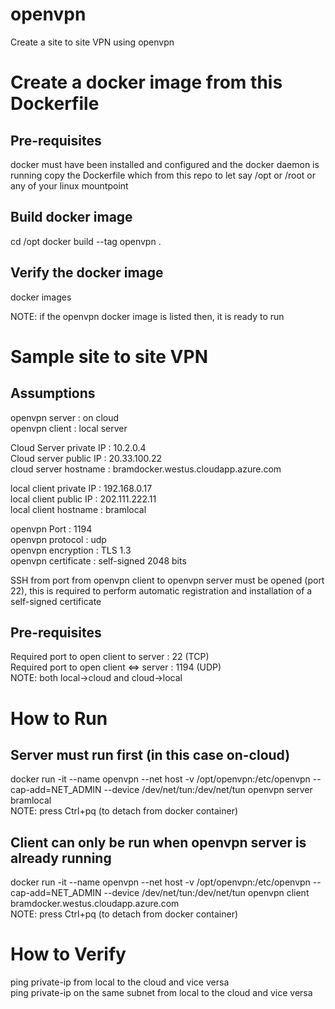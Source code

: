 # openvpn
Create a site to site VPN using openvpn

# Create a docker image from this Dockerfile
## Pre-requisites
docker must have been installed and configured and the docker daemon is running
copy the Dockerfile which from this repo to let say /opt or /root or any of your linux mountpoint

## Build docker image
cd /opt
docker build --tag openvpn .

## Verify the docker image
docker images

NOTE: if the openvpn docker image is listed then, it is ready to run

# Sample site to site VPN
## Assumptions
openvpn server          : on cloud<BR>
openvpn client          : local server<BR>

Cloud Server private IP : 10.2.0.4<BR>
Cloud server public IP  : 20.33.100.22<BR>
cloud server hostname   : bramdocker.westus.cloudapp.azure.com<BR>

local client private IP : 192.168.0.17<BR>
local client public IP  : 202.111.222.11<BR>
local client hostname   : bramlocal<BR>

openvpn Port            : 1194<BR>
openvpn protocol        : udp<BR>
openvpn encryption      : TLS 1.3<BR>
openvpn certificate     : self-signed 2048 bits<BR>

SSH from port from openvpn client to openvpn server must be opened (port 22), this is required to perform automatic registration and installation of a self-signed certificate<BR>

## Pre-requisites
Required port to open client to server  : 22 (TCP)<BR>
Required port to open client <=> server : 1194 (UDP) <BR>
NOTE: both local->cloud and cloud->local

# How to Run
## Server must run first (in this case on-cloud)
docker run -it --name openvpn --net host -v /opt/openvpn:/etc/openvpn --cap-add=NET_ADMIN --device /dev/net/tun:/dev/net/tun openvpn server bramlocal<BR>
NOTE: press Ctrl+pq (to detach from docker container)

## Client can only be run when openvpn server is already running
docker run -it --name openvpn --net host -v /opt/openvpn:/etc/openvpn --cap-add=NET_ADMIN --device /dev/net/tun:/dev/net/tun openvpn client bramdocker.westus.cloudapp.azure.com<BR>
NOTE: press Ctrl+pq (to detach from docker container)

# How to Verify
ping private-ip from local to the cloud and vice versa<BR>
ping private-ip on the same subnet from local to the cloud and vice versa

